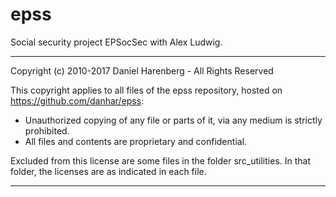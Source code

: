 # epss
Social security project EPSocSec with Alex Ludwig.

*************************************************************************
Copyright (c) 2010-2017 Daniel Harenberg - All Rights Reserved

This copyright applies to all files of the epss repository, hosted on
https://github.com/danhar/epss:
* Unauthorized copying of any file or parts of it, via any medium is strictly prohibited.
* All files and contents are proprietary and confidential.

Excluded from this license are some files in the folder src_utilities.
In that folder, the licenses are as indicated in each file.
*************************************************************************
